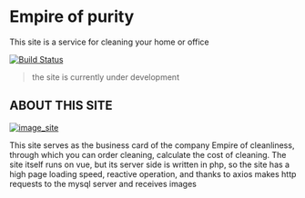 Empire of purity
=============================

This site is a service for cleaning your home or office

[![Build Status](https://imperiaclean.ru/git_response/response.png)](https://imperiaclean.ru/)

> the site is currently under development

ABOUT THIS SITE
---------------

[![image_site](https://imperiaclean.ru/img/bg.png)](https://imperiaclean.ru/)

This site serves as the business card of the company Empire of cleanliness, through which you can order cleaning, calculate the cost of cleaning. The site itself runs on vue, but its server side is written in php, so the site has a high page loading speed, reactive operation, and thanks to axios makes http requests to the mysql server and receives images